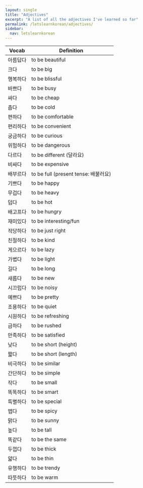 ```yaml
---
layout: single
title: "Adjectives"
excerpt: "A list of all the adjectives I've learned so far"
permalink: /letslearnkorean/adjectives/
sidebar:
  nav: letslearnkorean
---
```


Vocab    | Definition
-----    | ----------
아름답다 | to be beautiful
크다     | to be big
행복하다 | to be blissful
바쁘다   | to be busy
싸다     | to be cheap
춥다     | to be cold
편하다   | to be comfortable
편리하다 | to be convenient
궁금하다 | to be curious
위험하다 | to be dangerous
다르다   | to be different (달라요)
비싸다   | to be expensive
배부르다 | to be full (present tense: 배불러요)
기쁘다   | to be happy
무겁다   | to be heavy
덥다     | to be hot
배고프다 | to be hungry
재미있다 | to be interesting/fun
적당하다 | to be just right
친절하다 | to be kind
게으르다 | to be lazy
가볍다   | to be light
길다     | to be long
새롭다   | to be new
시끄럽다 | to be noisy
예쁘다   | to be pretty
조용하다 | to be quiet
시원하다 | to be refreshing
급하다   | to be rushed
만족하다 | to be satisfied
낮다     | to be short (height)
짧다     | to be short (length)
비극하다 | to be similar
간단하다 | to be simple
작다     | to be small
똑똑하다 | to be smart
특별하다 | to be special
맵다     | to be spicy
맑다     | to be sunny
높다     | to be tall
똑같다   | to be the same
두껍다   | to be thick
얇다     | to be thin
유행하다 | to be trendy
따뜻하다 | to be warm
